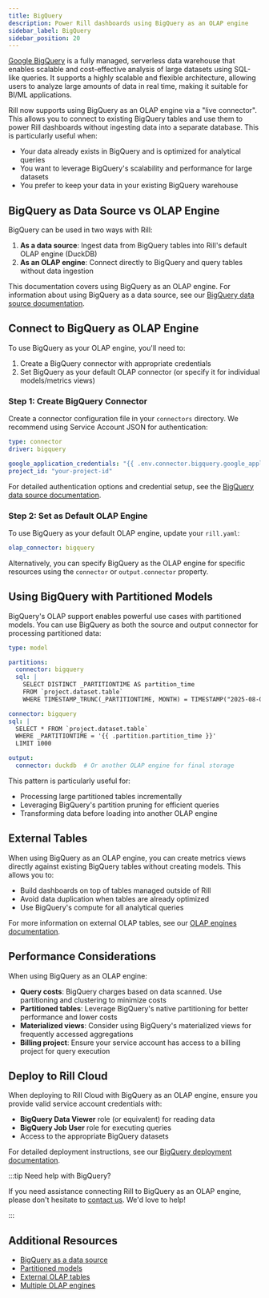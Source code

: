 ```yaml
---
title: BigQuery
description: Power Rill dashboards using BigQuery as an OLAP engine
sidebar_label: BigQuery
sidebar_position: 20
---
```


[Google BigQuery](https://cloud.google.com/bigquery/docs) is a fully managed, serverless data warehouse that enables scalable and cost-effective analysis of large datasets using SQL-like queries. It supports a highly scalable and flexible architecture, allowing users to analyze large amounts of data in real time, making it suitable for BI/ML applications.

Rill now supports using BigQuery as an OLAP engine via a "live connector". This allows you to connect to existing BigQuery tables and use them to power Rill dashboards without ingesting data into a separate database. This is particularly useful when:
- Your data already exists in BigQuery and is optimized for analytical queries
- You want to leverage BigQuery's scalability and performance for large datasets
- You prefer to keep your data in your existing BigQuery warehouse

## BigQuery as Data Source vs OLAP Engine

BigQuery can be used in two ways with Rill:

1. **As a data source**: Ingest data from BigQuery tables into Rill's default OLAP engine (DuckDB)
2. **As an OLAP engine**: Connect directly to BigQuery and query tables without data ingestion

This documentation covers using BigQuery as an OLAP engine. For information about using BigQuery as a data source, see our [BigQuery data source documentation](/connect/data-source/bigquery).

## Connect to BigQuery as OLAP Engine

To use BigQuery as your OLAP engine, you'll need to:

1. Create a BigQuery connector with appropriate credentials
2. Set BigQuery as your default OLAP connector (or specify it for individual models/metrics views)

### Step 1: Create BigQuery Connector

Create a connector configuration file in your `connectors` directory. We recommend using Service Account JSON for authentication:

```yaml
type: connector
driver: bigquery

google_application_credentials: "{{ .env.connector.bigquery.google_application_credentials }}"
project_id: "your-project-id"
```

For detailed authentication options and credential setup, see the [BigQuery data source documentation](/connect/data-source/bigquery#connect-to-bigquery).

### Step 2: Set as Default OLAP Engine

To use BigQuery as your default OLAP engine, update your `rill.yaml`:

```yaml
olap_connector: bigquery
```

Alternatively, you can specify BigQuery as the OLAP engine for specific resources using the `connector` or `output.connector` property.

## Using BigQuery with Partitioned Models

BigQuery's OLAP support enables powerful use cases with partitioned models. You can use BigQuery as both the source and output connector for processing partitioned data:

```yaml
type: model

partitions:
  connector: bigquery
  sql: |
    SELECT DISTINCT _PARTITIONTIME AS partition_time
    FROM `project.dataset.table`
    WHERE TIMESTAMP_TRUNC(_PARTITIONTIME, MONTH) = TIMESTAMP("2025-08-01")

connector: bigquery
sql: |
  SELECT * FROM `project.dataset.table`
  WHERE _PARTITIONTIME = '{{ .partition.partition_time }}'
  LIMIT 1000

output:
  connector: duckdb  # Or another OLAP engine for final storage
```

This pattern is particularly useful for:
- Processing large partitioned tables incrementally
- Leveraging BigQuery's partition pruning for efficient queries
- Transforming data before loading into another OLAP engine

## External Tables

When using BigQuery as an OLAP engine, you can create metrics views directly against existing BigQuery tables without creating models. This allows you to:

- Build dashboards on top of tables managed outside of Rill
- Avoid data duplication when tables are already optimized
- Use BigQuery's compute for all analytical queries

For more information on external OLAP tables, see our [OLAP engines documentation](/connect/olap#external-olap-tables).

## Performance Considerations

When using BigQuery as an OLAP engine:

- **Query costs**: BigQuery charges based on data scanned. Use partitioning and clustering to minimize costs
- **Partitioned tables**: Leverage BigQuery's native partitioning for better performance and lower costs
- **Materialized views**: Consider using BigQuery's materialized views for frequently accessed aggregations
- **Billing project**: Ensure your service account has access to a billing project for query execution

## Deploy to Rill Cloud

When deploying to Rill Cloud with BigQuery as an OLAP engine, ensure you provide valid service account credentials with:

- **BigQuery Data Viewer** role (or equivalent) for reading data
- **BigQuery Job User** role for executing queries
- Access to the appropriate BigQuery datasets

For detailed deployment instructions, see our [BigQuery deployment documentation](/connect/data-source/bigquery#deploy-to-rill-cloud).

:::tip Need help with BigQuery?

If you need assistance connecting Rill to BigQuery as an OLAP engine, please don't hesitate to [contact us](/contact). We'd love to help!

:::

## Additional Resources

- [BigQuery as a data source](/connect/data-source/bigquery)
- [Partitioned models](/build/models/partitioned-models)
- [External OLAP tables](/connect/olap#external-olap-tables)
- [Multiple OLAP engines](/connect/olap/multiple-olap)
